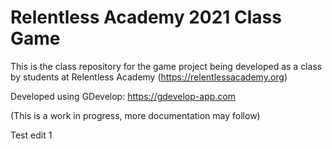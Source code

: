 # Relentless Academy 2021 Class Game
This is the class repository for the game project being developed as a class by students at Relentless Academy (https://relentlessacademy.org)

Developed using GDevelop: https://gdevelop-app.com

(This is a work in progress, more documentation may follow)

Test edit 1
